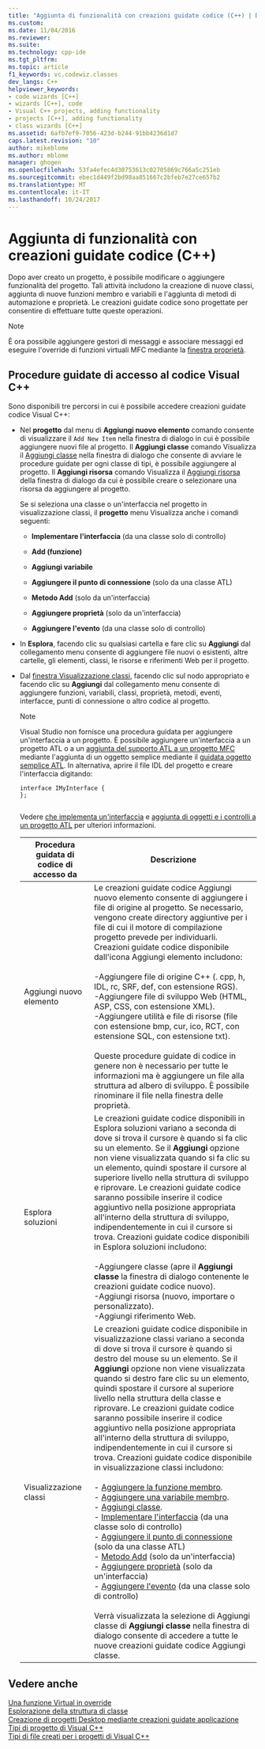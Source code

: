 ```yaml
---
title: "Aggiunta di funzionalità con creazioni guidate codice (C++) | Documenti Microsoft"
ms.custom: 
ms.date: 11/04/2016
ms.reviewer: 
ms.suite: 
ms.technology: cpp-ide
ms.tgt_pltfrm: 
ms.topic: article
f1_keywords: vc.codewiz.classes
dev_langs: C++
helpviewer_keywords:
- code wizards [C++]
- wizards [C++], code
- Visual C++ projects, adding functionality
- projects [C++], adding functionality
- class wizards [C++]
ms.assetid: 6afb7ef9-7056-423d-b244-91bb4236d1d7
caps.latest.revision: "10"
author: mikeblome
ms.author: mblome
manager: ghogen
ms.openlocfilehash: 53fa4efec4d30753613c02705869c766a5c251eb
ms.sourcegitcommit: ebec1d449f2bd98aa851667c2bfeb7e27ce657b2
ms.translationtype: MT
ms.contentlocale: it-IT
ms.lasthandoff: 10/24/2017
---
```

# <a name="adding-functionality-with-code-wizards-c"></a>Aggiunta di funzionalità con creazioni guidate codice (C++)
Dopo aver creato un progetto, è possibile modificare o aggiungere funzionalità del progetto. Tali attività includono la creazione di nuove classi, aggiunta di nuove funzioni membro e variabili e l'aggiunta di metodi di automazione e proprietà. Le creazioni guidate codice sono progettate per consentire di effettuare tutte queste operazioni.  
  
> [!NOTE]
>  È ora possibile aggiungere gestori di messaggi e associare messaggi ed eseguire l'override di funzioni virtuali MFC mediante la [finestra proprietà](/visualstudio/ide/reference/properties-window).  
  
## <a name="accessing-visual-c-code-wizards"></a>Procedure guidate di accesso al codice Visual C++  
 Sono disponibili tre percorsi in cui è possibile accedere creazioni guidate codice Visual C++:  
  
-   Nel **progetto** dal menu di **Aggiungi nuovo elemento** comando consente di visualizzare il `Add New Item` nella finestra di dialogo in cui è possibile aggiungere nuovi file al progetto. Il **Aggiungi classe** comando Visualizza il [Aggiungi classe](../ide/add-class-dialog-box.md) nella finestra di dialogo che consente di avviare le procedure guidate per ogni classe di tipi, è possibile aggiungere al progetto. Il **Aggiungi risorsa** comando Visualizza il [Aggiungi risorsa](../windows/add-resource-dialog-box.md) della finestra di dialogo da cui è possibile creare o selezionare una risorsa da aggiungere al progetto.  
  
     Se si seleziona una classe o un'interfaccia nel progetto in visualizzazione classi, il **progetto** menu Visualizza anche i comandi seguenti:  
  
    -   **Implementare l'interfaccia** (da una classe solo di controllo)  
  
    -   **Add (funzione)**  
  
    -   **Aggiungi variabile**  
  
    -   **Aggiungere il punto di connessione** (solo da una classe ATL)  
  
    -   **Metodo Add** (solo da un'interfaccia)  
  
    -   **Aggiungere proprietà** (solo da un'interfaccia)  
  
    -   **Aggiungere l'evento** (da una classe solo di controllo)  
  
-   In **Esplora**, facendo clic su qualsiasi cartella e fare clic su **Aggiungi** dal collegamento menu consente di aggiungere file nuovi o esistenti, altre cartelle, gli elementi, classi, le risorse e riferimenti Web per il progetto.  
  
-   Dal [finestra Visualizzazione classi](http://msdn.microsoft.com/en-us/8d7430a9-3e33-454c-a9e1-a85e3d2db925), facendo clic sul nodo appropriato e facendo clic su **Aggiungi** dal collegamento menu consente di aggiungere funzioni, variabili, classi, proprietà, metodi, eventi, interfacce, punti di connessione o altro codice al progetto.  
  
    > [!NOTE]
    >  Visual Studio non fornisce una procedura guidata per aggiungere un'interfaccia a un progetto. È possibile aggiungere un'interfaccia a un progetto ATL o a un [aggiunta del supporto ATL a un progetto MFC](../mfc/reference/adding-atl-support-to-your-mfc-project.md) mediante l'aggiunta di un oggetto semplice mediante il [guidata oggetto semplice ATL](../atl/reference/atl-simple-object-wizard.md). In alternativa, aprire il file IDL del progetto e creare l'interfaccia digitando:  
  
    ```  
    interface IMyInterface {  
    };  
  
    ```  
  
     Vedere [che implementa un'interfaccia](../ide/implementing-an-interface-visual-cpp.md) e [aggiunta di oggetti e i controlli a un progetto ATL](../atl/reference/adding-objects-and-controls-to-an-atl-project.md) per ulteriori informazioni.  
  
    |Procedura guidata di codice di accesso da|Descrizione|  
    |-----------------------------|-----------------|  
    |Aggiungi nuovo elemento|Le creazioni guidate codice Aggiungi nuovo elemento consente di aggiungere i file di origine al progetto. Se necessario, vengono create directory aggiuntive per i file di cui il motore di compilazione progetto prevede per individuarli. Creazioni guidate codice disponibile dall'icona Aggiungi elemento includono:<br /><br /> -Aggiungere file di origine C++ (. cpp, h, IDL, rc, SRF, def, con estensione RGS).<br />-Aggiungere file di sviluppo Web (HTML, ASP, CSS, con estensione XML).<br />-Aggiungere utilità e file di risorse (file con estensione bmp, cur, ico, RCT, con estensione SQL, con estensione txt).<br /><br /> Queste procedure guidate di codice in genere non è necessario per tutte le informazioni ma è aggiungere un file alla struttura ad albero di sviluppo. È possibile rinominare il file nella finestra delle proprietà.|  
    |Esplora soluzioni|Le creazioni guidate codice disponibili in Esplora soluzioni variano a seconda di dove si trova il cursore è quando si fa clic su un elemento. Se il **Aggiungi** opzione non viene visualizzata quando si fa clic su un elemento, quindi spostare il cursore al superiore livello nella struttura di sviluppo e riprovare. Le creazioni guidate codice saranno possibile inserire il codice aggiuntivo nella posizione appropriata all'interno della struttura di sviluppo, indipendentemente in cui il cursore si trova. Creazioni guidate codice disponibili in Esplora soluzioni includono:<br /><br /> -Aggiungere classe (apre il **Aggiungi classe** la finestra di dialogo contenente le creazioni guidate codice nuovo).<br />-Aggiungi risorsa (nuovo, importare o personalizzato).<br />-Aggiungi riferimento Web.|  
    |Visualizzazione classi|Le creazioni guidate codice disponibile in visualizzazione classi variano a seconda di dove si trova il cursore è quando si destro del mouse su un elemento. Se il **Aggiungi** opzione non viene visualizzata quando si destro fare clic su un elemento, quindi spostare il cursore al superiore livello nella struttura della classe e riprovare. Le creazioni guidate codice saranno possibile inserire il codice aggiuntivo nella posizione appropriata all'interno della struttura di sviluppo, indipendentemente in cui il cursore si trova. Creazioni guidate codice disponibile in visualizzazione classi includono:<br /><br /> -   [Aggiungere la funzione membro](../ide/adding-a-member-function-visual-cpp.md).<br />-   [Aggiungere una variabile membro](../ide/adding-a-member-variable-visual-cpp.md).<br />-   [Aggiungi classe](../ide/adding-a-class-visual-cpp.md).<br />-   [Implementare l'interfaccia](../ide/implement-interface-wizard.md) (da una classe solo di controllo)<br />-   [Aggiungere il punto di connessione](../ide/implement-connection-point-wizard.md) (solo da una classe ATL)<br />-   [Metodo Add](../ide/add-method-wizard.md) (solo da un'interfaccia)<br />-   [Aggiungere proprietà](../ide/names-add-property-wizard.md) (solo da un'interfaccia)<br />-   [Aggiungere l'evento](../ide/add-event-wizard.md) (da una classe solo di controllo)<br /><br /> Verrà visualizzata la selezione di Aggiungi classe di **Aggiungi classe** nella finestra di dialogo consente di accedere a tutte le nuove creazioni guidate codice Aggiungi classe.|  
  
## <a name="see-also"></a>Vedere anche  
 [Una funzione Virtual in override](../ide/overriding-a-virtual-function-visual-cpp.md)   
 [Esplorazione della struttura di classe](../ide/navigating-the-class-structure-visual-cpp.md)   
 [Creazione di progetti Desktop mediante creazioni guidate applicazione](../ide/creating-desktop-projects-by-using-application-wizards.md)   
 [Tipi di progetto di Visual C++](../ide/visual-cpp-project-types.md)   
 [Tipi di file creati per i progetti di Visual C++](../ide/file-types-created-for-visual-cpp-projects.md)